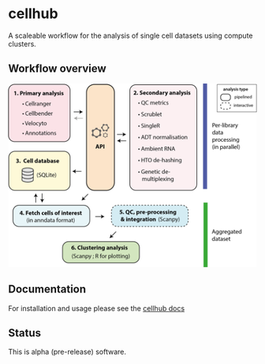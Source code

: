 # cellhub

A scaleable workflow for the analysis of single cell datasets using compute clusters.

## Workflow overview

<img src="docs/images/cellhub.workflow.overview.png" width="600" />

## Documentation

For installation and usage please see the [cellhub docs](https://cellhub.readthedocs.io/)

## Status

This is alpha (pre-release) software.
